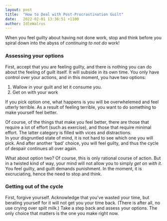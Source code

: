 ```yaml
---
layout: post
title:  "How to Deal with Post-Procrastination Guilt"
date:   2022-02-01 13:36:51 +1100
author: IdleWalrus
---
```


When you feel guilty about having not done work, stop and think before you spiral down into the abyss of  _continuing to not do_ work!

### Assessing your options

First, accept that you are feeling guilty, and there is nothing you can do about the feeling of guilt itself. It will subside in its own time.
You only have control over your actions, and in this moment, you have two options:

1. Wallow in your guilt and let it consume you.
2. Get on with your work

If you pick option one, what happens is you will be overwhelemed and feel utterly terrible. As a result of feeling terrible, you want to do something to make yourself feel better. 

Of course, of the things that make you feel better, there are those that require a lot of effort (such as exercise), and those that require minimal effort. The latter category is filled with vices and distractions.  
In your disgruntled state of mind, it is not hard to see which one you will pick. And after another 'bad' choice, you will feel guilty, and thus the cycle of despair continues all over again.

What about option two? Of course, this is only rational course of action. But in a twisted kind of way, your mind will not allow you to simply _get on with it_. You feel guilty, and guilt demands punishment. In the moment, it is excruciating, hence the need to stop and think. 

### Getting out of the cycle

First, forgive yourself. Acknowledge that you've wasted your time, but berating yourself for it will not get you your time back. (There is after all, no use crying over spilt milk.) Take a step back and assess your options. The only choice that matters is the one you make right now. 


